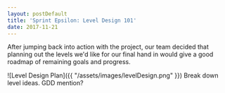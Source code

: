 ```yaml
---
layout: postDefault
title: 'Sprint Epsilon: Level Design 101'
date: 2017-11-21
---
```


After jumping back into action with the project, our team decided that planning out the levels we'd like for our final hand in would give a good roadmap of remaining goals and progress.

<!--excerpt-->

![Level Design Plan]({{ "/assets/images/levelDesign.png" }})
Break down level ideas.
GDD mention?
